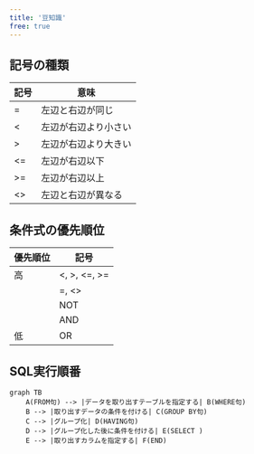 ```yaml
---
title: '豆知識'
free: true
---
```


## 記号の種類

| 記号 | 意味                 |
| ---- | -------------------- |
| =    | 左辺と右辺が同じ     |
| <    | 左辺が右辺より小さい |
| >    | 左辺が右辺より大きい |
| <=   | 左辺が右辺以下       |
| >=   | 左辺が右辺以上       |
| <>   | 左辺と右辺が異なる   |

## 条件式の優先順位

| 優先順位 | 記号         |
| -------- | ------------ |
| 高       | <, >, <=, >= |
|          | =, <>        |
|          | NOT          |
|          | AND          |
| 低       | OR           |

## SQL実行順番

```mermaid
graph TB
    A(FROM句) --> |データを取り出すテーブルを指定する| B(WHERE句)
    B --> |取り出すデータの条件を付ける| C(GROUP BY句)
    C --> |グループ化| D(HAVING句)
    D --> |グループ化した後に条件を付ける| E(SELECT )　
    E --> |取り出すカラムを指定する| F(END)
```